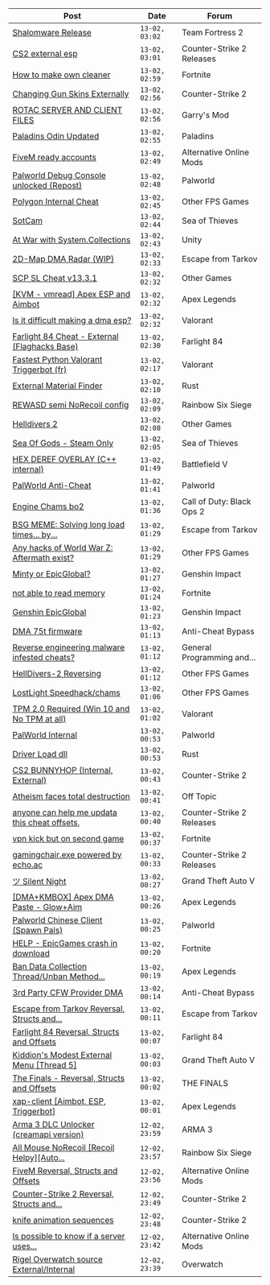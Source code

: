 |Post|Date|Forum|
|----|----|-----|
|[Shalomware Release](https://www.unknowncheats.me/forum/team-fortress-2-a/622431-shalomware-release.html)|`13-02, 03:02`|Team Fortress 2|
|[CS2 external esp](https://www.unknowncheats.me/forum/counter-strike-2-releases/600259-cs2-external-esp.html)|`13-02, 03:01`|Counter-Strike 2 Releases|
|[How to make own cleaner](https://www.unknowncheats.me/forum/fortnite/623289-own-cleaner.html)|`13-02, 02:59`|Fortnite|
|[Changing Gun Skins Externally](https://www.unknowncheats.me/forum/counter-strike-2-a/623135-changing-gun-skins-externally.html)|`13-02, 02:56`|Counter-Strike 2|
|[ROTAC SERVER AND CLIENT FILES](https://www.unknowncheats.me/forum/garry-s-mod/623189-rotac-server-client-files.html)|`13-02, 02:56`|Garry's Mod|
|[Paladins Odin Updated](https://www.unknowncheats.me/forum/paladins/515266-paladins-odin-updated.html)|`13-02, 02:55`|Paladins|
|[FiveM ready accounts](https://www.unknowncheats.me/forum/alternative-online-mods/623004-fivem-ready-accounts.html)|`13-02, 02:49`|Alternative Online Mods|
|[Palworld Debug Console unlocked (Repost)](https://www.unknowncheats.me/forum/palworld/622615-palworld-debug-console-unlocked-repost.html)|`13-02, 02:48`|Palworld|
|[Polygon Internal Cheat](https://www.unknowncheats.me/forum/other-fps-games/582488-polygon-internal-cheat.html)|`13-02, 02:45`|Other FPS Games|
|[SotCam](https://www.unknowncheats.me/forum/sea-of-thieves/580178-sotcam.html)|`13-02, 02:44`|Sea of Thieves|
|[At War with System.Collections](https://www.unknowncheats.me/forum/unity/619648-war-system-collections.html)|`13-02, 02:43`|Unity|
|[2D-Map DMA Radar (WIP)](https://www.unknowncheats.me/forum/escape-from-tarkov/482418-2d-map-dma-radar-wip.html)|`13-02, 02:33`|Escape from Tarkov|
|[SCP SL Cheat v13.3.1](https://www.unknowncheats.me/forum/other-games/611154-scp-sl-cheat-v13-3-1-a.html)|`13-02, 02:32`|Other Games|
|[\[KVM - vmread\] Apex ESP and Aimbot](https://www.unknowncheats.me/forum/apex-legends/406426-kvm-vmread-apex-esp-aimbot.html)|`13-02, 02:32`|Apex Legends|
|[Is it difficult making a dma esp?](https://www.unknowncheats.me/forum/valorant/623198-difficult-dma-esp.html)|`13-02, 02:32`|Valorant|
|[Farlight 84 Cheat - External (Flaghacks Base)](https://www.unknowncheats.me/forum/farlight-84-a/611333-farlight-84-cheat-external-flaghacks-base.html)|`13-02, 02:30`|Farlight 84|
|[Fastest Python Valorant Triggerbot (fr)](https://www.unknowncheats.me/forum/valorant/612762-fastest-python-valorant-triggerbot-fr.html)|`13-02, 02:17`|Valorant|
|[External Material Finder](https://www.unknowncheats.me/forum/rust/597962-external-material-finder.html)|`13-02, 02:10`|Rust|
|[REWASD semi NoRecoil config](https://www.unknowncheats.me/forum/rainbow-six-siege/622940-rewasd-semi-norecoil-config.html)|`13-02, 02:09`|Rainbow Six Siege|
|[Helldivers 2](https://www.unknowncheats.me/forum/other-games/622815-helldivers-2-a.html)|`13-02, 02:08`|Other Games|
|[Sea Of Gods - Steam Only](https://www.unknowncheats.me/forum/sea-of-thieves/614719-sea-gods-steam.html)|`13-02, 02:05`|Sea of Thieves|
|[HEX DEREF OVERLAY (C++ internal)](https://www.unknowncheats.me/forum/battlefield-v/460864-hex-deref-overlay-internal.html)|`13-02, 01:49`|Battlefield V|
|[PalWorld Anti-Cheat](https://www.unknowncheats.me/forum/palworld/623163-palworld-anti-cheat.html)|`13-02, 01:41`|Palworld|
|[Engine Chams bo2](https://www.unknowncheats.me/forum/call-of-duty-black-ops-2-a/623369-engine-chams-bo2.html)|`13-02, 01:36`|Call of Duty: Black Ops 2|
|[BSG MEME: Solving long load times... by...](https://www.unknowncheats.me/forum/escape-from-tarkov/623345-bsg-meme-solving-load-times-deactivating-graphics.html)|`13-02, 01:29`|Escape from Tarkov|
|[Any hacks of World War Z: Aftermath exist?](https://www.unknowncheats.me/forum/other-fps-games/622172-hacks-world-war-aftermath-exist.html)|`13-02, 01:29`|Other FPS Games|
|[Minty or EpicGlobal?](https://www.unknowncheats.me/forum/genshin-impact/622978-minty-epicglobal.html)|`13-02, 01:27`|Genshin Impact|
|[not able to read memory](https://www.unknowncheats.me/forum/fortnite/623368-able-read-memory.html)|`13-02, 01:24`|Fortnite|
|[Genshin EpicGlobal](https://www.unknowncheats.me/forum/genshin-impact/489622-genshin-epicglobal.html)|`13-02, 01:23`|Genshin Impact|
|[DMA 75t firmware](https://www.unknowncheats.me/forum/anti-cheat-bypass/623335-dma-75t-firmware.html)|`13-02, 01:13`|Anti-Cheat Bypass|
|[Reverse engineering malware infested cheats?](https://www.unknowncheats.me/forum/general-programming-and-reversing/622531-reverse-engineering-malware-infested-cheats.html)|`13-02, 01:12`|General Programming and...|
|[HellDivers-2 Reversing](https://www.unknowncheats.me/forum/other-fps-games/623128-helldivers-2-reversing.html)|`13-02, 01:12`|Other FPS Games|
|[LostLight Speedhack/chams](https://www.unknowncheats.me/forum/other-fps-games/623009-lostlight-speedhack-chams.html)|`13-02, 01:06`|Other FPS Games|
|[TPM 2.0 Required (Win 10 and No TPM at all)](https://www.unknowncheats.me/forum/valorant/622561-tpm-2-0-required-win-10-tpm.html)|`13-02, 01:02`|Valorant|
|[PalWorld Internal](https://www.unknowncheats.me/forum/palworld/620394-palworld-internal.html)|`13-02, 00:53`|Palworld|
|[Driver Load dll](https://www.unknowncheats.me/forum/rust/623362-driver-load-dll.html)|`13-02, 00:53`|Rust|
|[CS2 BUNNYHOP (Internal, External)](https://www.unknowncheats.me/forum/counter-strike-2-a/623328-cs2-bunnyhop-internal-external.html)|`13-02, 00:43`|Counter-Strike 2|
|[Atheism faces total destruction](https://www.unknowncheats.me/forum/off-topic/623268-atheism-total-destruction.html)|`13-02, 00:41`|Off Topic|
|[anyone can help me updata this cheat offsets,](https://www.unknowncheats.me/forum/counter-strike-2-releases/623361-help-updata-cheat-offsets.html)|`13-02, 00:40`|Counter-Strike 2 Releases|
|[vpn kick but on second game](https://www.unknowncheats.me/forum/fortnite/623360-vpn-kick-game.html)|`13-02, 00:37`|Fortnite|
|[gamingchair.exe powered by echo.ac](https://www.unknowncheats.me/forum/counter-strike-2-releases/608740-gamingchair-exe-powered-echo-ac.html)|`13-02, 00:33`|Counter-Strike 2 Releases|
|[ツ Silent Night](https://www.unknowncheats.me/forum/grand-theft-auto-v/604599-silent-night.html)|`13-02, 00:27`|Grand Theft Auto V|
|[\[DMA+KMBOX\] Apex DMA Paste - Glow+Aim](https://www.unknowncheats.me/forum/apex-legends/622378-dma-kmbox-apex-dma-paste-glow-aim.html)|`13-02, 00:26`|Apex Legends|
|[Palworld Chinese Client (Spawn Pals)](https://www.unknowncheats.me/forum/palworld/622520-palworld-chinese-client-spawn-pals.html)|`13-02, 00:25`|Palworld|
|[HELP - EpicGames crash in download](https://www.unknowncheats.me/forum/fortnite/623359-help-epicgames-crash-download.html)|`13-02, 00:20`|Fortnite|
|[Ban Data Collection Thread/Unban Method...](https://www.unknowncheats.me/forum/apex-legends/507478-ban-data-collection-thread-unban-method-discussion.html)|`13-02, 00:19`|Apex Legends|
|[3rd Party CFW Provider DMA](https://www.unknowncheats.me/forum/anti-cheat-bypass/578578-3rd-party-cfw-provider-dma.html)|`13-02, 00:14`|Anti-Cheat Bypass|
|[Escape from Tarkov Reversal, Structs and...](https://www.unknowncheats.me/forum/escape-from-tarkov/226519-escape-tarkov-reversal-structs-offsets.html)|`13-02, 00:11`|Escape from Tarkov|
|[Farlight 84 Reversal, Structs and Offsets](https://www.unknowncheats.me/forum/farlight-84-a/580566-farlight-84-reversal-structs-offsets.html)|`13-02, 00:07`|Farlight 84|
|[Kiddion's Modest External Menu \[Thread 5\]](https://www.unknowncheats.me/forum/grand-theft-auto-v/576854-kiddions-modest-external-menu-thread-5-a.html)|`13-02, 00:03`|Grand Theft Auto V|
|[The Finals - Reversal, Structs and Offsets](https://www.unknowncheats.me/forum/the-finals/516372-finals-reversal-structs-offsets.html)|`13-02, 00:02`|THE FINALS|
|[xap-client \[Aimbot, ESP, Triggerbot\]](https://www.unknowncheats.me/forum/apex-legends/606842-xap-client-aimbot-esp-triggerbot.html)|`13-02, 00:01`|Apex Legends|
|[Arma 3 DLC Unlocker (creamapi version)](https://www.unknowncheats.me/forum/arma-3-a/214656-arma-3-dlc-unlocker-creamapi-version.html)|`12-02, 23:59`|ARMA 3|
|[All Mouse NoRecoil \[Recoil Helpy\]\[Auto...](https://www.unknowncheats.me/forum/rainbow-six-siege/620039-mouse-norecoil-recoil-helpy-auto-config-probably-ud-universal.html)|`12-02, 23:57`|Rainbow Six Siege|
|[FiveM Reversal, Structs and Offsets](https://www.unknowncheats.me/forum/alternative-online-mods/340232-fivem-reversal-structs-offsets.html)|`12-02, 23:56`|Alternative Online Mods|
|[Counter-Strike 2 Reversal, Structs and...](https://www.unknowncheats.me/forum/counter-strike-2-a/576077-counter-strike-2-reversal-structs-offsets.html)|`12-02, 23:49`|Counter-Strike 2|
|[knife animation sequences](https://www.unknowncheats.me/forum/counter-strike-2-a/606544-knife-animation-sequences.html)|`12-02, 23:48`|Counter-Strike 2|
|[Is possible to know if a server uses...](https://www.unknowncheats.me/forum/alternative-online-mods/406992-server-anti-cheat.html)|`12-02, 23:42`|Alternative Online Mods|
|[Rigel Overwatch source External/Internal](https://www.unknowncheats.me/forum/overwatch/623327-rigel-overwatch-source-external-internal.html)|`12-02, 23:39`|Overwatch|
